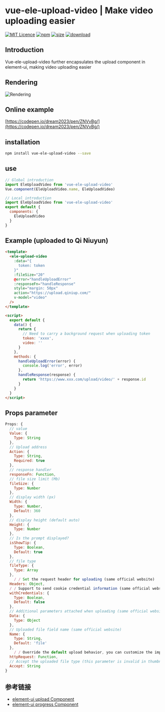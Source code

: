 # vue-ele-upload-video | Make video uploading easier

[![MIT Licence](https://badges.frapsoft.com/os/mit/mit.svg)](https://opensource.org/licenses/mit-license.php)
[![npm](https://img.shields.io/npm/v/vue-ele-upload-video.svg)](https://www.npmjs.com/package/vue-ele-upload-video)
[![size](https://img.shields.io/bundlephobia/minzip/vue-ele-upload-video.svg)](https://www.npmjs.com/package/vue-ele-upload-video)
[![download](https://img.shields.io/npm/dw/vue-ele-upload-video.svg)](https://npmcharts.com/compare/vue-ele-upload-video?minimal=true)

## Introduction

Vue-ele-upload-video further encapsulates the upload component in element-ui, making video uploading easier


## Rendering

![Rendering](./public/example.gif)

## Online example

[https://codepen.io/dream2023/pen/ZNVvBg/](https://codepen.io/dream2023/pen/ZNVvBg/)

## installation

```bash
npm install vue-ele-upload-video --save
```

## use

```js
// Global introduction
import EleUploadVideo from 'vue-ele-upload-video'
Vue.component(EleUploadVideo.name, EleUploadVideo)
```

```js
// Local introduction
import EleUploadVideo from 'vue-ele-upload-video'
export default {
  components: {
    EleUploadVideo
  }
}
```

## Example (uploaded to Qi Niuyun)

```html
<template>
  <ele-upload-video
    :data="{
      token: token
    }"
    :fileSize="20"
    @error="handleUploadError"
    :responseFn="handleResponse"
    style="margin: 50px"
    action="https://upload.qiniup.com/"
    v-model="video"
  />
</template>

<script>
  export default {
    data() {
      return {
        // Need to carry a background request when uploading token
        token: 'xxxx',
        video: ''
      }
    },
    methods: {
      handleUploadError(error) {
        console.log('error', error)
      },
      handleResponse(response) {
        return 'https://www.xxx.com/upload/video/' + response.id
      }
    }
  }
</script>
```

## Props parameter

```js
Props: {
  // value
  Value: {
    Type: String
  },
  // Upload address
  Action: {
    Type: String,
    Required: true
  },
  // response handler
  responseFn: Function,
  // file size limit (Mb)
  fileSize: {
    Type: Number
  },
  // display width (px)
  Width: {
    Type: Number,
    Default: 360
  },
  // display height (default auto)
  Height: {
    Type: Number
  },
  // Is the prompt displayed?
  isShowTip: {
    Type: Boolean,
    Default: true
  },
  // file type
  fileType: {
    Type: Array
  },
    / / Set the request header for uploading (same official website)
  Headers: Object,
  / / Support to send cookie credential information (same official website)
  withCredentials: {
    Type: Boolean,
    Default: false
  },
  // Additional parameters attached when uploading (same official website)
  Data: {
    Type: Object
  },
  // Uploaded file field name (same official website)
  Name: {
    Type: String,
    Default: 'file'
  },
    / / Override the default upload behavior, you can customize the implementation of the upload (same official website)
  httpRequest: Function,
  // Accept the uploaded file type (this parameter is invalid in thumbnail-mode mode) (same official website)
  Accept: String
}
```

## 参考链接

- [element-ui upload Component](https://element.eleme.cn/#/zh-CN/component/upload)
- [element-ui progress Component](https://element.eleme.cn/#/zh-CN/component/progress)
